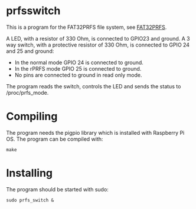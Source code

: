 # prfsswitch
This is a program for the FAT32PRFS file system, see [FAT32PRFS](https://github.com/elbojvv/fat32prfs).

A LED, with a resistor of 330 Ohm, is connected to GPIO23 and ground. A 3 way switch, with a protective resistor of 330 Ohm, is connected to GPIO 24 and 25 and ground:
- In the normal mode GPIO 24 is connected to ground.
- In the rPRFS mode GPIO 25 is connected to ground.
- No pins are connected to ground in read only mode.

The program reads the switch, controls the LED and sends the status to /proc/prfs_mode.

 # Compiling
The program needs the pigpio library which is installed with Raspberry Pi OS. The program can be compiled with:
```
make
```

# Installing 
The program should be started with sudo:
```
sudo prfs_switch &
```
